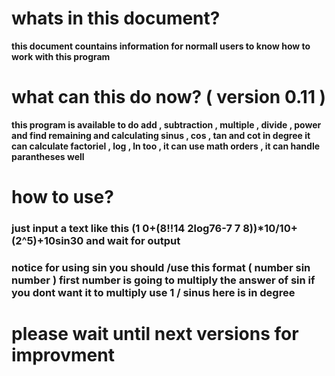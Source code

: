 # whats in this document?

**this document countains information for normall users to know how to work with this program**

# what can this do now? ( version 0.11 ) 

**this program is available to do add , subtraction , multiple , divide , power and find remaining and calculating sinus , cos , tan and cot in degree it can calculate factoriel , log , ln too , it can use math orders , it can handle parantheses well**

# how to use?

### **just input a text like this (1 0+(8!!14  2log76-7 7 8))\*10/10+ (2^5)+10sin30 and wait for output**

### **notice for using sin you should /use this format (  number sin number  ) first number is going to multiply the answer of sin if you dont want it to multiply use 1 / sinus here is in degree**

# please wait until next versions for improvment
